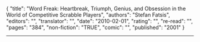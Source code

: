 {
"title": "Word Freak: Heartbreak, Triumph, Genius, and Obsession in the World of Competitive Scrabble Players",
"authors": "Stefan Fatsis",
"editors": "",
"translator": "",
"date": "2010-02-01",
"rating": "",
"re-read": "",
"pages": "384",
"non-fiction": "TRUE",
"comic": "",
"published": "2001"
}

---
